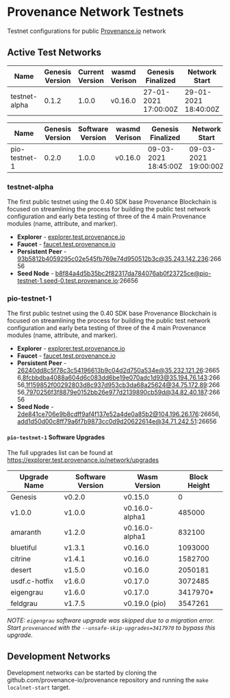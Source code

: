 # Provenance Network Testnets
Testnet configurations for public [Provenance.io](https://provenance.io) network

## Active Test Networks

| Name          | Genesis Version | Current Version | wasmd Verison  | Genesis Finalized    | Network Start        |
|---------------|-----------------|-----------------|----------------|----------------------|----------------------|
| testnet-alpha | 0.1.2           | 1.0.0           | v0.16.0        | 27-01-2021 17:00:00Z | 29-01-2021 18:40:00Z |

| Name          | Genesis Version | Software Version | wasmd Verison  | Genesis Finalized    | Network Start        |
|---------------|-----------------|------------------|----------------|----------------------|----------------------|
| pio-testnet-1 | 0.2.0           | 1.0.0            | v0.16.0        | 09-03-2021 18:45:00Z | 09-03-2021 19:00:00Z |

### testnet-alpha

The first public testnet using the 0.40 SDK base Provenance Blockchain is focused on streamlining the process for building the public test network configuration and early beta testing of three of the 4 main Provenance modules (name, attribute, and marker).

- **Explorer** - [explorer.test.provenance.io](https://explorer.test.provenance.io)
- **Faucet** - [faucet.test.provenance.io](https://faucet.test.provenance.io)
- **Persistent Peer** - 93b5812b4059295c02e545fb769e74d950512b3c@35.243.142.236:26656
- **Seed Node** - b8f84a4d5b35bc2f82317da784076ab0f23725ce@pio-testnet-1.seed-0.test.provenance.io:26656

### pio-testnet-1

The first public testnet using the 0.40 SDK base Provenance Blockchain is focused on streamlining the process for building the public test network configuration and early beta testing of three of the 4 main Provenance modules (name, attribute, and marker).

- **Explorer** - [explorer.test.provenance.io](https://explorer.test.provenance.io)
- **Faucet** - [faucet.test.provenance.io](https://faucet.test.provenance.io)
- **Persistent Peer** - 26240dd8c5f78c3c54196613b9c04d2d750a534e@35.232.121.26:26656,8fcbbdba4088a604d6c083dd6be19e070adc1d93@35.194.76.143:26656,1f159852f00292803d8c937d953cb3da68a25624@34.75.172.89:26656,7970256f3f8879e0152bb26e977d2139890cb59d@34.82.40.187:26656
- **Seed Node** - 2de841ce706e9b8cdff9af4f137e52a4de0a85b2@104.196.26.176:26656,add1d50d00c8ff79a6f7b9873cc0d9d20622614e@34.71.242.51:26656

#### `pio-testnet-1` Software Upgrades

The full upgrades list can be found at https://explorer.test.provenance.io/network/upgrades

| Upgrade Name  | Software Version | Wasm Version  | Block Height         |
|---------------|------------------|----------------|----------------------|
| Genesis       | v0.2.0           | v0.15.0        | 0                    |
| v1.0.0        | v1.0.0           | v0.16.0-alpha1 | 485000               |
| amaranth      | v1.2.0           | v0.16.0-alpha1 | 832100               |
| bluetiful     | v1.3.1           | v0.16.0        | 1093000              |
| citrine       | v1.4.1           | v0.16.0        | 1582700              |
| desert        | v1.5.0           | v0.16.0        | 2050181              |
| usdf.c-hotfix | v1.6.0           | v0.17.0        | 3072485              |
| eigengrau     | v1.6.0           | v0.17.0        | 3417970*             |
| feldgrau      | v1.7.5           | v0.19.0 (pio)  | 3547261              |

_*NOTE:* `eigengrau` software upgrade was skipped due to a migration error.  Start `provenanced` with the `--unsafe-skip-upgrades=3417970` to bypass this upgrade._

## Development Networks

Development networks can be started by cloning the github.com/provenance-io/provenance repository and running the `make localnet-start` target.
